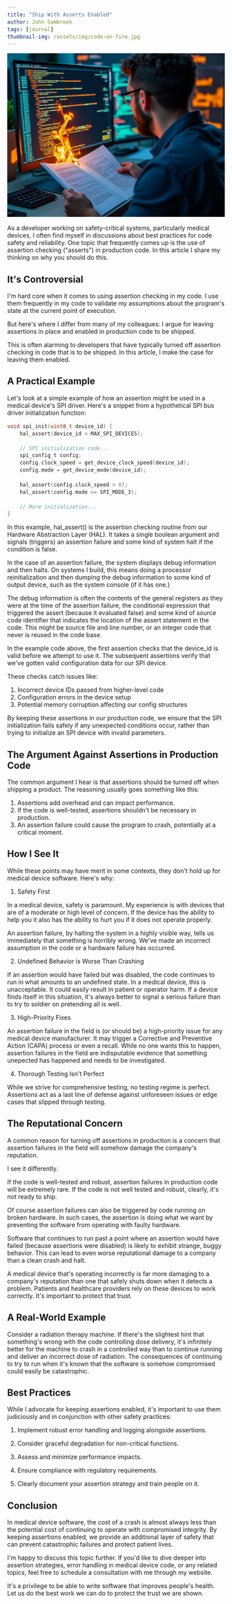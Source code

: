 ```yaml
---
title: "Ship With Asserts Enabled"
author: John Sambrook
tags: [journal]
thumbnail-img: /assets/img/code-on-fire.jpg
---
```


![Code in flames](/assets/img/code-on-fire.jpg "Code going up in flames")

As a developer working on safety-critical systems, particularly
medical devices, I often find myself in discussions about best
practices for code safety and reliability. One topic that frequently
comes up is the use of assertion checking ("asserts") in production
code. In this article I share my thinking on why you should do this.

## It's Controversial

I'm hard core when it comes to using assertion checking in my code. I
use them frequently in my code to validate my assumptions about the
program's state at the current point of execution.

But here's where I differ from many of my colleagues: I argue for
leaving assertions in place and enabled in production code to be
shipped.

This is often alarming to developers that have typically turned off
assertion checking in code that is to be shipped. In this article, I
make the case for leaving them enabled.

## A Practical Example

Let's look at a simple example of how an assertion might be used in a
medical device's SPI driver. Here's a snippet from a hypothetical SPI
bus driver initialization function:

```c
void spi_init(uint8_t device_id) {
    hal_assert(device_id < MAX_SPI_DEVICES);

    // SPI initialization code...
    spi_config_t config;
    config.clock_speed = get_device_clock_speed(device_id);
    config.mode = get_device_mode(device_id);

    hal_assert(config.clock_speed > 0);
    hal_assert(config.mode <= SPI_MODE_3);

    // More initialization...
}
```

In this example, hal_assert() is the assertion checking routine from
our Hardware Abstraction Layer (HAL). It takes a single boolean
argument and signals (triggers) an assertion failure and some kind of
system halt if the condition is false.

In the case of an assertion failure, the system displays debug
information and then halts. On systems I build, this means doing a
processor reinitialization and then dumping the debug information
to some kind of output device, such as the system console (if it has
one.)

The debug information is often the contents of the general registers
as they were at the time of the assertion failure, the conditional
expression that triggered the assert (because it evaluated false) and
some kind of source code identifier that indicates the location of the
assert statement in the code. This might be source file and line
number, or an integer code that never is reused in the code base.

In the example code above, the first assertion checks that the
device_id is valid before we attempt to use it. The subsequent
assertions verify that we've gotten valid configuration data for our
SPI device.

These checks catch issues like:

1. Incorrect device IDs passed from higher-level code
2. Configuration errors in the device setup
3. Potential memory corruption affecting our config structures

By keeping these assertions in our production code, we ensure that the
SPI initialization fails safely if any unexpected conditions occur,
rather than trying to initialize an SPI device with invalid
parameters.

## The Argument Against Assertions in Production Code

The common argument I hear is that assertions should be turned off
when shipping a product. The reasoning usually goes something like
this:

1. Assertions add overhead and can impact performance.
2. If the code is well-tested, assertions shouldn't be necessary in
   production.
3. An assertion failure could cause the program to crash, potentially
   at a critical moment.

## How I See It

While these points may have merit in some contexts, they don't hold up
for medical device software. Here's why:

1. Safety First

In a medical device, safety is paramount. My experience is with
devices that are of a moderate or high level of concern. If the
device has the ability to help you it also has the ability to hurt
you if it does not operate properly.

An assertion failure, by halting the system in a highly visible way,
tells us immediately that something is horribly wrong. We've made an
incorrect assumption in the code or a hardware failure has occurred.

2. Undefined Behavior is Worse Than Crashing

If an assertion would have failed but was disabled, the code continues
to run in what amounts to an undefined state. In a medical device, this
is unacceptable. It could easily result in patient or operator harm.
If a device finds itself in this situation, it's always better to signal
a serious failure than to try to soldier on pretending all is well.

3. High-Priority Fixes

An assertion failure in the field is (or should be) a high-priority
issue for any medical device manufacturer. It may trigger a Corrective
and Preventive Action (CAPA) process or even a recall. While no one
wants this to happen, assertion failures in the field are indisputable
evidence that something unepected has happened and needs to be
investigated.

4. Thorough Testing Isn't Perfect

While we strive for comprehensive testing, no testing regime is
perfect. Assertions act as a last line of defense against unforeseen
issues or edge cases that slipped through testing.

## The Reputational Concern

A common reason for turning off assertions in production is a concern
that assertion failures in the field will somehow damage the company's
reputation.

I see it differently.

If the code is well-tested and robust, assertion failures in
production code will be extremely rare. If the code is not well tested
and robust, clearly, it's not ready to ship.

Of course assertion failures can also be triggered by code running on
broken hardware. In such cases, the assertion is doing what we want by
preventing the software from operating with faulty hardware.

Software that continues to run past a point where an assertion would
have failed (because assertions were disabled) is likely to exhibit
strange, buggy behavior. This can lead to even worse reputational
damage to a company than a clean crash and halt.

A medical device that's operating incorrectly is far more damaging to
a company's reputation than one that safely shuts down when it detects
a problem. Patients and healthcare providers rely on these devices to
work correctly. It's important to protect that trust.

## A Real-World Example

Consider a radiation therapy machine. If there's the slightest hint
that something's wrong with the code controlling dose delivery, it's
infinitely better for the machine to crash in a controlled way than to
continue running and deliver an incorrect dose of radiation. The
consequences of continuing to try to run when it's known that the
software is somehow compromised could easily be catastrophic.

## Best Practices

While I advocate for keeping assertions enabled, it's important to use
them judiciously and in conjunction with other safety practices:

1. Implement robust error handling and logging alongside assertions.

2. Consider graceful degradation for non-critical functions.

3. Assess and minimize performance impacts.

4. Ensure compliance with regulatory requirements.

5. Clearly document your assertion strategy and train people on it.

## Conclusion

In medical device software, the cost of a crash is almost always less
than the potential cost of continuing to operate with compromised
integrity. By keeping assertions enabled, we provide an additional
layer of safety that can prevent catastrophic failures and protect
patient lives.

I'm happy to discuss this topic further. If you'd like to dive
deeper into assertion strategies, error handling in medical device
code, or any related topics, feel free to schedule a consultation with
me through my website.

It's a privilege to be able to write software that improves people's
health. Let us do the best work we can do to protect the trust we are
shown.
